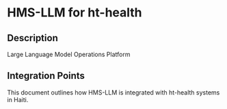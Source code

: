 # HMS-LLM for ht-health

## Description

Large Language Model Operations Platform

## Integration Points

This document outlines how HMS-LLM is integrated with ht-health systems in Haiti.
